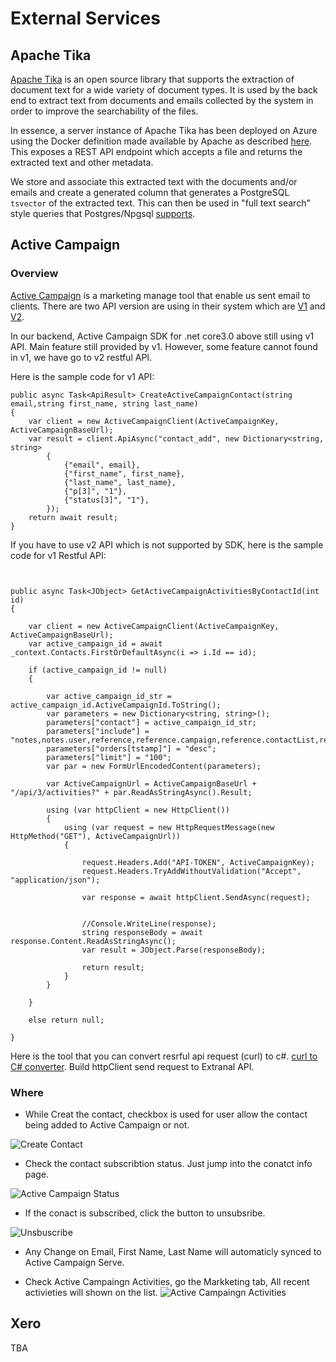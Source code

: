 # External Services

## Apache Tika

[Apache Tika](https://tika.apache.org/) is an open source library that supports the extraction of document text for a wide variety of document types. It is used by the back end to extract text from documents and emails collected by the system in order to improve the searchability of the files.

In essence, a server instance of Apache Tika has been deployed on Azure using the Docker definition made available by Apache as described [here](https://hub.docker.com/r/apache/tika). This exposes a REST API endpoint which accepts a file and returns the extracted text and other metadata.

We store and associate this extracted text with the documents and/or emails and create a generated column that generates a PostgreSQL `tsvector` of the extracted text. This can then be used in "full text search" style queries that Postgres/Npgsql [supports](https://www.npgsql.org/efcore/mapping/full-text-search.html).

## Active Campaign

### Overview

[Active Campaign](https://www.activecampaign.com/au/) is a marketing manage tool that enable us sent email to clients.
There are two API version are using in their system which are [V1](https://www.activecampaign.com/api/overview.php?err=2) and [V2](https://developers.activecampaign.com/reference#http-methods). 

In our backend, Active Campaign SDK for .net core3.0 above still using v1 API. Main feature still provided by v1. However, some feature cannot found in v1, we have go to v2 restful API. 

Here is the sample code for v1 API: 

```
public async Task<ApiResult> CreateActiveCampaignContact(string email,string first_name, string last_name)
{
    var client = new ActiveCampaignClient(ActiveCampaignKey, ActiveCampaignBaseUrl);
    var result = client.ApiAsync("contact_add", new Dictionary<string, string>
        {
            {"email", email},
            {"first_name", first_name},
            {"last_name", last_name},
            {"p[3]", "1"},
            {"status[3]", "1"},
        });
    return await result;
}

```


If you have to use v2 API which is not supported by SDK, here is the sample code for v1 Restful API:

```


public async Task<JObject> GetActiveCampaignActivitiesByContactId(int id)
{

    var client = new ActiveCampaignClient(ActiveCampaignKey, ActiveCampaignBaseUrl);
    var active_campaign_id = await _context.Contacts.FirstOrDefaultAsync(i => i.Id == id);

    if (active_campaign_id != null)
    {

        var active_campaign_id_str = active_campaign_id.ActiveCampaignId.ToString();
        var parameters = new Dictionary<string, string>();
        parameters["contact"] = active_campaign_id_str;
        parameters["include"] = "notes,notes.user,reference,reference.campaign,reference.contactList,reference.contactList.list,reference.link,reference.list,reference.log,reference.log.campaign,reference.log.contact,reference.log.message.name,reference.message.name,reference.note";
        parameters["orders[tstamp]"] = "desc";
        parameters["limit"] = "100";
        var par = new FormUrlEncodedContent(parameters);

        var ActiveCampaignUrl = ActiveCampaignBaseUrl + "/api/3/activities?" + par.ReadAsStringAsync().Result;

        using (var httpClient = new HttpClient())
        {
            using (var request = new HttpRequestMessage(new HttpMethod("GET"), ActiveCampaignUrl))
            {

                request.Headers.Add("API-TOKEN", ActiveCampaignKey);
                request.Headers.TryAddWithoutValidation("Accept", "application/json");

                var response = await httpClient.SendAsync(request);


                //Console.WriteLine(response);
                string responseBody = await response.Content.ReadAsStringAsync();
                var result = JObject.Parse(responseBody);

                return result;
            }
        }

    }

    else return null;

}

```

Here is the tool that you can convert resrful api request (curl) to c#. [curl to C# converter](https://curl.olsh.me/). Build httpClient send request to Extranal API.


### Where

- While Creat the contact, checkbox is used for user allow the contact being added to Active Campaign or not. 

![Create Contact](/create_contact_v1.png)

- Check the contact subscribtion status. Just jump into the conatct info page.

![Active Campaign Status](/contact_active_campaingn_status.png)

- If the conact is subscribed, click the button to unsubsribe.

![Unsbuscribe](/contact_active_campaign_unsubscribe.png)

- Any Change on Email, First Name, Last Name will automaticly synced to Active Campaign Serve.

- Check Active Campaingn Activities, go the Markketing tab, All recent activieties will shown on the list.
![Active Campaingn Activities](/contact_active_campaign_marketing.png)


## Xero

TBA

